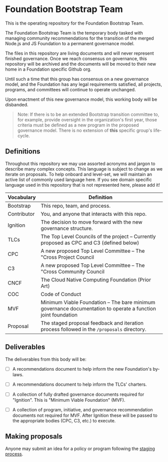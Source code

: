 # Foundation Bootstrap Team

This is the operating repository for the Foundation Bootstrap Team.

The Foundation Bootstrap Team is the temporary body tasked with managing community recommendations for the transition of the merged Node.js and JS Foundation to a permanent governance model.

The files in this repository are living documents and will never represent finished governance. Once we reach consensus on governance, this repository will be archived and the documents will be moved to their new home in a Foundation specific Github org.

Until such a time that this group has consensus on a new governance model, and the Foundation has any legal requirements satisfied, all projects, programs, and committees will continue to operate unchanged.

Upon enactment of this new governance model, this working body will be disbanded.

> Note: If there is to be an extended Bootstrap transition committee to, for example, provide oversight in the organization's first year, those criteria must be defined as a new program in the proposed governance model. There is no extension of **this** specific group's life-cycle.


## Definitions
Throughout this repository we may use assorted acronyms and jargon to describe many complex concepts. This language is subject to change as we iterate on proposals. To help onboard and level-set, we will maintain an active list of commonly used language here. If you see domain specific language used in this repository that is not represented here, please add it!

| Vocabulary | Definition |
|---|---|
| Bootstrap | This repo, team, and process. |
| Contributor | You, and anyone that interacts with this repo. |
| Ignition | The decision to move forward with the new governance structure. |
| TLCs | The Top Level Councils of the project – Currently proposed as CPC and C3 (defined below) |
| CPC | A new proposed Top Level Committee – The "Cross Project Council |
| C3 | A new proposed Top Level Committee – The "Cross Community Council |
| CNCF | The Cloud Native Computing Foundation (Prior Art) |
| COC | Code of Conduct |
| MVF | Minimum Viable Foundation – The bare minimum governance documentation to operate a function joint foundation |
| Proposal | The staged proposal feedback and iteration process followed in the `/proposals` directory. |

## Deliverables
The deliverables from this body will be:

  - [ ] A recommendations document to help inform the new Foundation's by-laws.
  - [ ] A recommendations document to help inform the TLCs' charters.
  - [ ] A collection of fully drafted governance documents required for "Ignition". This is "Minimum Viable Foundation" (MVF).
  - [ ] A collection of program, initiative, and governance recommendation documents not required for MVF. After Ignition these will be passed to the appropriate bodies (CPC, C3, etc.) to execute.


## Making proposals

Anyone may submit an idea for a policy or program following the [staging process](STAGING_PROCESS.md).

